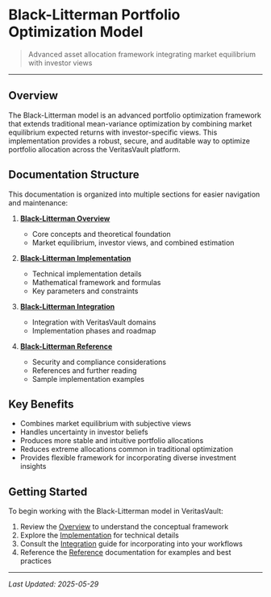 # Black-Litterman Portfolio Optimization Model

> Advanced asset allocation framework integrating market equilibrium with investor views

---

## Overview

The Black-Litterman model is an advanced portfolio optimization framework that extends traditional mean-variance optimization by combining market equilibrium expected returns with investor-specific views. This implementation provides a robust, secure, and auditable way to optimize portfolio allocation across the VeritasVault platform.

## Documentation Structure

This documentation is organized into multiple sections for easier navigation and maintenance:

1. **[Black-Litterman Overview](./BlackLitterman-Overview.md)**
   - Core concepts and theoretical foundation
   - Market equilibrium, investor views, and combined estimation

2. **[Black-Litterman Implementation](./BlackLitterman-Implementation.md)**
   - Technical implementation details
   - Mathematical framework and formulas
   - Key parameters and constraints

3. **[Black-Litterman Integration](./BlackLitterman-Integration.md)**
   - Integration with VeritasVault domains
   - Implementation phases and roadmap

4. **[Black-Litterman Reference](./BlackLitterman-Reference.md)**
   - Security and compliance considerations
   - References and further reading
   - Sample implementation examples

## Key Benefits

* Combines market equilibrium with subjective views
* Handles uncertainty in investor beliefs
* Produces more stable and intuitive portfolio allocations
* Reduces extreme allocations common in traditional optimization
* Provides flexible framework for incorporating diverse investment insights

## Getting Started

To begin working with the Black-Litterman model in VeritasVault:

1. Review the [Overview](./BlackLitterman-Overview.md) to understand the conceptual framework
2. Explore the [Implementation](./BlackLitterman-Implementation.md) for technical details
3. Consult the [Integration](./BlackLitterman-Integration.md) guide for incorporating into your workflows
4. Reference the [Reference](./BlackLitterman-Reference.md) documentation for examples and best practices

---

*Last Updated: 2025-05-29*